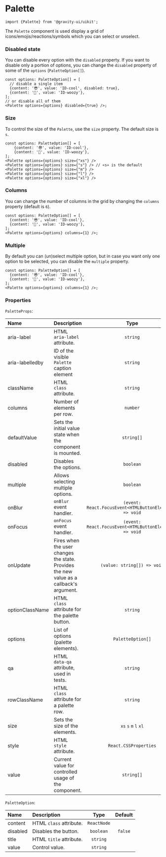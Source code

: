 <!--GITHUB_BLOCK-->

# Palette

<!--/GITHUB_BLOCK-->

```tsx
import {Palette} from '@gravity-ui/uikit';
```

The `Palette` component is used display a grid of icons/emojis/reactions/symbols which you can select or unselect.

### Disabled state

You can disable every option with the `disabled` property. If you want to disable only a portion of options, you can change the `disabled` property of some of the `options` (`PaletteOption[]`).

<!--LANDING_BLOCK

<ExampleBlock
    code={`
const options: UIKit.PaletteOption[] = [
    // disable a single item
    {content: '😎', value: 'ID-cool', disabled: true},
    {content: '🥴', value: 'ID-woozy'},
];
// or disable all of them
<UIKit.Palette options={options} disabled={true} />
`}
>
    <UIKit.Palette
        options={[
            // disable a single item
            {content: '😎', value: 'ID-cool', disabled: true},
            {content: '🥴', value: 'ID-woozy'},
        ]}
        disabled={true}
    />
</ExampleBlock>;

LANDING_BLOCK-->

<!--GITHUB_BLOCK-->

```tsx
const options: PaletteOption[] = [
  // disable a single item
  {content: '😎', value: 'ID-cool', disabled: true},
  {content: '🥴', value: 'ID-woozy'},
];
// or disable all of them
<Palette options={options} disabled={true} />;
```

<!--/GITHUB_BLOCK-->

### Size

To control the size of the `Palette`, use the `size` property. The default size is `s`.

<!--LANDING_BLOCK

<ExampleBlock
    code={`
const options: UIKit.PaletteOption[] = [
    {content: '😎', value: 'ID-cool'},
    {content: '🥴', value: 'ID-woozy'},
];
<UIKit.Palette options={options} size={"xs"} />
<UIKit.Palette options={options} size={"s"} /> // «s» is the default
<UIKit.Palette options={options} size={"m"} />
<UIKit.Palette options={options} size={"l"} />
<UIKit.Palette options={options} size={"xl"} />
`}
>
    <UIKit.Palette
        options={[
            {content: '😎', value: 'ID-cool'},
            {content: '🥴', value: 'ID-woozy'},
        ]}
        size="xs"
    />
    <UIKit.Palette
        options={[
            {content: '😎', value: 'ID-cool'},
            {content: '🥴', value: 'ID-woozy'},
        ]}
        size="s"
    />
    <UIKit.Palette
        options={[
            {content: '😎', value: 'ID-cool'},
            {content: '🥴', value: 'ID-woozy'},
        ]}
        size="m"
    />
    <UIKit.Palette
        options={[
            {content: '😎', value: 'ID-cool'},
            {content: '🥴', value: 'ID-woozy'},
        ]}
        size="l"
    />
    <UIKit.Palette
        options={[
            {content: '😎', value: 'ID-cool'},
            {content: '🥴', value: 'ID-woozy'},
        ]}
        size="xl"
    />
</ExampleBlock>;

LANDING_BLOCK-->

<!--GITHUB_BLOCK-->

```tsx
const options: PaletteOption[] = [
    {content: '😎', value: 'ID-cool'},
    {content: '🥴', value: 'ID-woozy'},
];
<Palette options={options} size={"xs"} />
<Palette options={options} size={"s"} /> // «s» is the default
<Palette options={options} size={"m"} />
<Palette options={options} size={"l"} />
<Palette options={options} size={"xl"} />
```

<!--/GITHUB_BLOCK-->

### Columns

You can change the number of columns in the grid by changing the `columns` property (default is `6`).

<!--LANDING_BLOCK

<ExampleBlock
    code={`
const options: UIKit.PaletteOption[] = [
    {content: '😎', value: 'ID-cool'},
    {content: '🥴', value: 'ID-woozy'},
];
<UIKit.Palette options={options} columns={1} />
`}
>
    <UIKit.Palette
        options={[
            {content: '😎', value: 'ID-cool'},
            {content: '🥴', value: 'ID-woozy'},
        ]}
        columns={1}
    />
</ExampleBlock>;

LANDING_BLOCK-->

<!--GITHUB_BLOCK-->

```tsx
const options: PaletteOption[] = [
  {content: '😎', value: 'ID-cool'},
  {content: '🥴', value: 'ID-woozy'},
];
<Palette options={options} columns={1} />;
```

<!--/GITHUB_BLOCK-->

### Multiple

By default you can (un)select multiple option, but in case you want only one option to be selected, you can disable the `multiple` property.

<!--LANDING_BLOCK

<ExampleBlock
    code={`
const options: UIKit.PaletteOption[] = [
    {content: '😎', value: 'ID-cool'},
    {content: '🥴', value: 'ID-woozy'},
];
<UIKit.Palette options={options} multiple={false} />
`}
>
    <UIKit.Palette
        options={[
            {content: '😎', value: 'ID-cool'},
            {content: '🥴', value: 'ID-woozy'},
        ]}
        columns={1}
    />
</ExampleBlock>;

LANDING_BLOCK-->

<!--GITHUB_BLOCK-->

```tsx
const options: PaletteOption[] = [
  {content: '😎', value: 'ID-cool'},
  {content: '🥴', value: 'ID-woozy'},
];
<Palette options={options} columns={1} />;
```

<!--/GITHUB_BLOCK-->

### Properties

`PaletteProps`:

| Name            | Description                                                                             |                          Type                          | Default |
| :-------------- | :-------------------------------------------------------------------------------------- | :----------------------------------------------------: | :-----: |
| aria-label      | HTML `aria-label` attribute.                                                            |                        `string`                        |         |
| aria-labelledby | ID of the visible `Palette` caption element                                             |                        `string`                        |         |
| className       | HTML `class` attribute.                                                                 |                        `string`                        |         |
| columns         | Number of elements per row.                                                             |                        `number`                        |   `6`   |
| defaultValue    | Sets the initial value state when the component is mounted.                             |                       `string[]`                       |         |
| disabled        | Disables the options.                                                                   |                       `boolean`                        | `false` |
| multiple        | Allows selecting multiple options.                                                      |                       `boolean`                        | `true`  |
| onBlur          | `onBlur` event handler.                                                                 | `(event: React.FocusEvent<HTMLButtonElement>) => void` |         |
| onFocus         | `onFocus` event handler.                                                                | `(event: React.FocusEvent<HTMLButtonElement>) => void` |         |
| onUpdate        | Fires when the user changes the state. Provides the new value as a callback's argument. |              `(value: string[]) => void`               |         |
| optionClassName | HTML `class` attribute for the palette button.                                          |                        `string`                        |         |
| options         | List of options (palette elements).                                                     |                   `PaletteOption[]`                    |  `[]`   |
| qa              | HTML `data-qa` attribute, used in tests.                                                |                        `string`                        |         |
| rowClassName    | HTML `class` attribute for a palette row.                                               |                        `string`                        |         |
| size            | Sets the size of the elements.                                                          |                 `xs` `s` `m` `l` `xl`                  |   `m`   |
| style           | HTML `style` attribute.                                                                 |                 `React.CSSProperties`                  |         |
| value           | Current value for controlled usage of the component.                                    |                       `string[]`                       |         |

`PaletteOption`:

| Name     | Description             |    Type     | Default |
| :------- | :---------------------- | :---------: | :-----: |
| content  | HTML `class` attribute. | `ReactNode` |         |
| disabled | Disables the button.    |  `boolean`  | `false` |
| title    | HTML `title` attribute. |  `string`   |         |
| value    | Control value.          |  `string`   |         |

